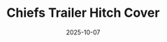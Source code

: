 ---
title: Chiefs Trailer Hitch Cover
date: 2025-10-07
summary: Weather-ready PLA hitch cover.
tags: [Automotive, PETG]
photos: ["/assets/img/chiefs-hitch-1.jpg"]
---